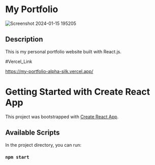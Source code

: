# My Portfolio
![Screenshot 2024-01-15 195205](https://github.com/Kaninika011/My-Portfolio-/assets/74821776/af39bb96-278a-437d-981c-219800508154)


## Description

This is my personal portfolio website built with React.js.

#Vercel_Link 

https://my-portfolio-alpha-silk.vercel.app/






# Getting Started with Create React App

This project was bootstrapped with [Create React App](https://github.com/facebook/create-react-app).

## Available Scripts

In the project directory, you can run:

### `npm start`




